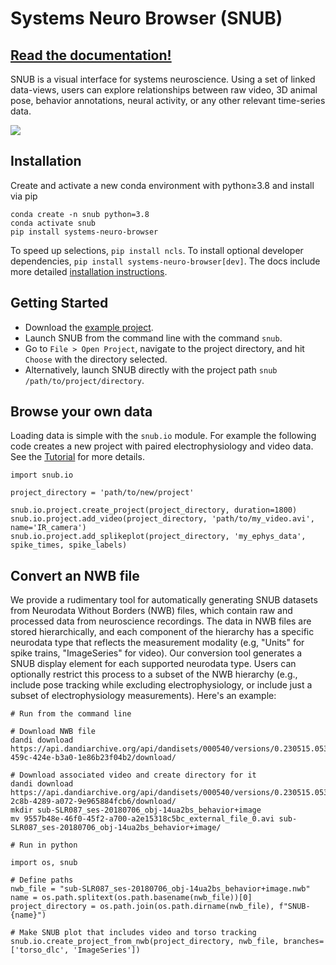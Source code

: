# Systems Neuro Browser (SNUB)

## [Read the documentation!](https://snub.readthedocs.io/en/latest/)

SNUB is a visual interface for systems neuroscience. Using a set of linked data-views, users can explore relationships between raw video, 3D animal pose, behavior annotations, neural activity, or any other relevant time-series data.

![](https://github.com/calebweinreb/SNUB/blob/main/docs/media/use_case1.gif)


## Installation

Create and activate a new conda environment with python≥3.8 and install via pip
```
conda create -n snub python=3.8
conda activate snub
pip install systems-neuro-browser
```
To speed up selections, `pip install ncls`. To install optional developer dependencies, `pip install systems-neuro-browser[dev]`. The docs include more detailed [installation instructions](https://snub.readthedocs.io/en/latest/install.html).

## Getting Started

* Download the [example project](https://zenodo.org/records/10578025/files/miniscope_project.zip?download=1). 
* Launch SNUB from the command line with the command `snub`.
* Go to `File > Open Project`, navigate to the project directory, and hit `Choose` with the directory selected.
* Alternatively, launch SNUB directly with the project path `snub /path/to/project/directory`.
   
## Browse your own data

Loading data is simple with the `snub.io` module. For example the following code creates a new project with paired electrophysiology and video data. See the [Tutorial](https://snub.readthedocs.io/en/latest/tutorials.html) for more details. 

```
import snub.io

project_directory = 'path/to/new/project'

snub.io.project.create_project(project_directory, duration=1800)
snub.io.project.add_video(project_directory, 'path/to/my_video.avi', name='IR_camera')
snub.io.project.add_splikeplot(project_directory, 'my_ephys_data', spike_times, spike_labels) 
```

## Convert an NWB file

We provide a rudimentary tool for automatically generating SNUB datasets from Neurodata Without Borders (NWB) files, which contain raw and processed data from neuroscience recordings. The data in NWB files are stored hierarchically, and each component of the hierarchy has a specific neurodata type that reflects the measurement modality (e.g, "Units" for spike trains, "ImageSeries" for video). Our conversion tool generates a SNUB display element for each supported neurodata type. Users can optionally restrict this process to a subset of the NWB hierarchy (e.g., include pose tracking while excluding electrophysiology, or include just a subset of electrophysiology measurements). Here's an example:

```
# Run from the command line

# Download NWB file
dandi download https://api.dandiarchive.org/api/dandisets/000540/versions/0.230515.0530/assets/94307bee-459c-424e-b3a0-1e86b23f04b2/download/

# Download associated video and create directory for it
dandi download https://api.dandiarchive.org/api/dandisets/000540/versions/0.230515.0530/assets/942b0806-2c8b-4289-a072-9e965884fcb6/download/
mkdir sub-SLR087_ses-20180706_obj-14ua2bs_behavior+image
mv 9557b48e-46f0-45f2-a700-a2e15318c5bc_external_file_0.avi sub-SLR087_ses-20180706_obj-14ua2bs_behavior+image/
```

```
# Run in python

import os, snub

# Define paths
nwb_file = "sub-SLR087_ses-20180706_obj-14ua2bs_behavior+image.nwb"
name = os.path.splitext(os.path.basename(nwb_file))[0]
project_directory = os.path.join(os.path.dirname(nwb_file), f"SNUB-{name}")

# Make SNUB plot that includes video and torso tracking
snub.io.create_project_from_nwb(project_directory, nwb_file, branches=['torso_dlc', 'ImageSeries'])
```